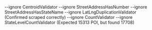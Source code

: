 --ignore CentroidValidator --ignore StreetAddressHasNumber --ignore StreetAddressHasStateName --ignore LatLngDuplicationValidator (Confirmed scraped correctly)
--ignore CountValidator --ignore StateLevelCountValidator (Expected 15313 POI, but found 17708)

